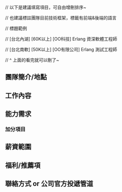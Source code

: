 // 以下是建議填寫項目，可自由增刪排序~

// 也建議標註團隊目前技術框架，標籤有前端&後端的語言

// 標題範例

// [台北內湖] [60K以上] [OO科技] Erlang 資深軟體工程師

// [台北南軟] [50K以上] [OO有限公司] Erlang 測試工程師

// ^ 上面的看完就可以刪了~

## 團隊簡介/地點

## 工作內容

## 能力需求

### 加分項目

## 薪資範圍

## 福利/推薦項

## 聯絡方式 or 公司官方投遞管道